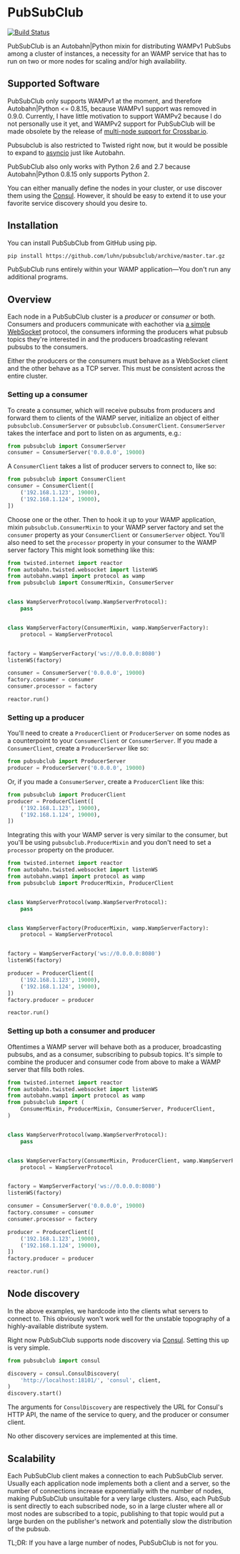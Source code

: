# PubSubClub

[![Build Status](https://travis-ci.org/luhn/pubsubclub.svg?branch=master)](https://travis-ci.org/luhn/pubsubclub)

PubSubClub is an Autobahn|Python mixin for distributing WAMPv1 PubSubs among a
cluster of instances, a necessity for an WAMP service that has to run on two
or more nodes for scaling and/or high availability.

## Supported Software

PubSubClub only supports WAMPv1 at the moment, and therefore Autobahn|Python <=
0.8.15, because WAMPv1 support was removed in 0.9.0.  Currently, I have little
motivation to support WAMPv2 because I do not personally use it yet, and WAMPv2
support for PubSubClub will be made obsolete by the release of
[multi-node support for Crossbar.io](http://crossbar.io/docs/Roadmap/#multi-core-and-multi-node-support).

Pubsubclub is also restricted to Twisted right now, but it would be possible
to expand to [asyncio](https://docs.python.org/3/library/asyncio.html) just
like Autobahn.

PubSubClub also only works with Python 2.6 and 2.7 because Autobahn|Python
0.8.15 only supports Python 2.

You can either manually define the nodes in your cluster, or use discover them
using the [Consul](http://consul.io/).  However, it should be easy to extend it
to use your favorite service discovery should you desire to.

## Installation

You can install PubSubClub from GitHub using pip.

```bash
pip install https://github.com/luhn/pubsubclub/archive/master.tar.gz
```

PubSubClub runs entirely within your WAMP application—You don't run any
additional programs.

## Overview

Each node in a PubSubClub cluster is a _producer_ or _consumer_ or both.
Consumers and producers communicate with eachother via [a simple
WebSocket](SPEC.md) protocol, the consumers informing the producers what pubsub
topics they're interested in and the producers broadcasting relevant pubsubs to
the consumers.

Either the producers or the consumers must behave as a WebSocket client and the
other behave as a TCP server.  This must be consistent across the entire
cluster.

### Setting up a consumer

To create a consumer, which will receive pubsubs from producers and forward
them to clients of the WAMP server, initialize an object of either
`pubsubclub.ConsumerServer` or `pubsubclub.ConsumerClient`.  `ConsumerServer`
takes the interface and port to listen on as arguments, e.g.:

```python
from pubsubclub import ConsumerServer
consumer = ConsumerServer('0.0.0.0', 19000)
```

A `ConsumerClient` takes a list of producer servers to connect to, like so:

```python
from pubsubclub import ConsumerClient
consumer = ConsumerClient([
    ('192.168.1.123', 19000),
    ('192.168.1.124', 19000),
])
```

Choose one or the other.  Then to hook it up to your WAMP application, mixin
`pubsubclub.ConsumerMixin` to your WAMP server factory and set the `consumer`
property as your `ConsumerClient` or `ConsumerServer` object.  You'll also need
to set the `processor` property in your consumer to the WAMP server factory
This might look something like this:

```python
from twisted.internet import reactor
from autobahn.twisted.websocket import listenWS
from autobahn.wamp1 import protocol as wamp
from pubsubclub import ConsumerMixin, ConsumerServer


class WampServerProtocol(wamp.WampServerProtocol):
    pass


class WampServerFactory(ConsumerMixin, wamp.WampServerFactory):
    protocol = WampServerProtocol


factory = WampServerFactory('ws://0.0.0.0:8080')
listenWS(factory)

consumer = ConsumerServer('0.0.0.0', 19000)
factory.consumer = consumer
consumer.processor = factory

reactor.run()
```

### Setting up a producer

You'll need to create a `ProducerClient` or `ProducerServer` on some nodes as a
counterpoint to your `ConsumerClient` or `ConsumerServer`.  If you made a
`ConsumerClient`, create a `ProducerServer` like so:

```python
from pubsubclub import ProducerServer
producer = ProducerServer('0.0.0.0', 19000)
```

Or, if you made a `ConsumerServer`, create a `ProducerClient` like this:

```python
from pubsubclub import ProducerClient
producer = ProducerClient([
    ('192.168.1.123', 19000),
    ('192.168.1.124', 19000),
])
```

Integrating this with your WAMP server is very similar to the consumer, but
you'll be using `pubsubclub.ProducerMixin` and you don't need to set a
`processor` property on the producer.

```python
from twisted.internet import reactor
from autobahn.twisted.websocket import listenWS
from autobahn.wamp1 import protocol as wamp
from pubsubclub import ProducerMixin, ProducerClient


class WampServerProtocol(wamp.WampServerProtocol):
    pass


class WampServerFactory(ProducerMixin, wamp.WampServerFactory):
    protocol = WampServerProtocol


factory = WampServerFactory('ws://0.0.0.0:8080')
listenWS(factory)

producer = ProducerClient([
    ('192.168.1.123', 19000),
    ('192.168.1.124', 19000),
])
factory.producer = producer

reactor.run()
```

### Setting up both a consumer and producer

Oftentimes a WAMP server will behave both as a producer, broadcasting pubsubs,
and as a consumer, subscribing to pubsub topics.  It's simple to combine the
producer and consumer code from above to make a WAMP server that fills both
roles.

```python
from twisted.internet import reactor
from autobahn.twisted.websocket import listenWS
from autobahn.wamp1 import protocol as wamp
from pubsubclub import (
    ConsumerMixin, ProducerMixin, ConsumerServer, ProducerClient,
)


class WampServerProtocol(wamp.WampServerProtocol):
    pass


class WampServerFactory(ConsumerMixin, ProducerClient, wamp.WampServerFactory):
    protocol = WampServerProtocol


factory = WampServerFactory('ws://0.0.0.0:8080')
listenWS(factory)

consumer = ConsumerServer('0.0.0.0', 19000)
factory.consumer = consumer
consumer.processor = factory

producer = ProducerClient([
    ('192.168.1.123', 19000),
    ('192.168.1.124', 19000),
])
factory.producer = producer

reactor.run()
```

## Node discovery

In the above examples, we hardcode into the clients what servers to connect to.
This obviously won't work well for the unstable topography of a
highly-available distribute system.

Right now PubSubClub supports node discovery via [Consul](consul.io).  Setting
this up is very simple.

```python
from pubsubclub import consul

discovery = consul.ConsulDiscovery(
    'http://localhost:18101/', 'consul', client,
)
discovery.start()
```

The arguments for `ConsulDiscovery` are respectively the URL for Consul's HTTP
API, the name of the service to query, and the producer or consumer client.

No other discovery services are implemented at this time.

## Scalability

Each PubSubClub client makes a connection to each PubSubClub server.  Usually
each application node implements both a client and a server, so the number of
connections increase exponentially with the number of nodes, making PubSubClub
unsuitable for a very large clusters.  Also, each PubSub is sent directly to
each subscribed node, so in a large cluster where all or most nodes are
subscribed to a topic, publishing to that topic would put a large burden on
the publisher's network and potentially slow the distribution of the pubsub.

TL;DR:  If you have a large number of nodes, PubSubClub is not for you.
